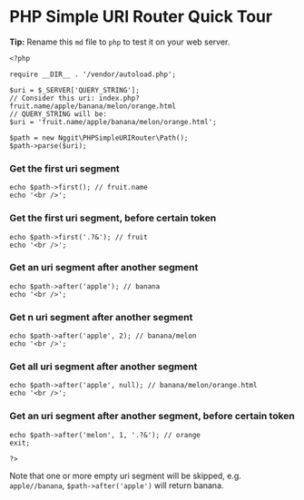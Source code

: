 <!-- <?php /* -->
# PHP Simple URI Router Quick Tour
**Tip:** Rename this `md` file to `php` to test it on your web server.
<!-- */ ?> -->

    <?php

    require __DIR__ . '/vendor/autoload.php';

    $uri = $_SERVER['QUERY_STRING'];
    // Consider this uri: index.php?fruit.name/apple/banana/melon/orange.html
    // QUERY_STRING will be:
    $uri = 'fruit.name/apple/banana/melon/orange.html';

    $path = new Nggit\PHPSimpleURIRouter\Path();
    $path->parse($uri);

### Get the first uri segment
    echo $path->first(); // fruit.name
    echo '<br />';

### Get the first uri segment, before certain token
    echo $path->first('.?&'); // fruit
    echo '<br />';

### Get an uri segment after another segment
    echo $path->after('apple'); // banana
    echo '<br />';

### Get n uri segment after another segment
    echo $path->after('apple', 2); // banana/melon
    echo '<br />';

### Get all uri segment after another segment
    echo $path->after('apple', null); // banana/melon/orange.html
    echo '<br />';

### Get an uri segment after another segment, before certain token
    echo $path->after('melon', 1, '.?&'); // orange
    exit;

    ?>

Note that one or more empty uri segment will be skipped, e.g. `apple//banana`, `$path->after('apple')` will return banana.
